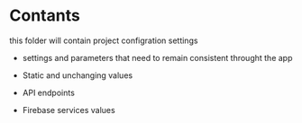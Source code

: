 # Contants

this folder will contain project configration settings

- settings and parameters that need to remain consistent throught the app
- Static and unchanging values

- API endpoints
- Firebase services values
